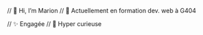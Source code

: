 // 👋 Hi, I’m Marion 
// 🎒 Actuellement en formation dev. web à G404

// ✨ Engagée
// 👀 Hyper curieuse
<!---
Esteranodin/Esteranodin is a ✨ special ✨ repository because its `README.md` (this file) appears on your GitHub profile.
You can click the Preview link to take a look at your changes.

- 🌱 I’m currently learning ...

- 📫 How to reach me ...
- 😄 Pronouns: ...
- ⚡ Fun fact: ...
--->
